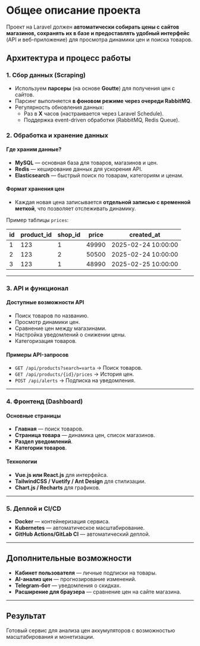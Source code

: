 # Общее описание проекта

Проект на Laravel должен **автоматически собирать цены с сайтов магазинов, сохранять их в базе и предоставлять удобный интерфейс** (API и веб-приложение) для просмотра динамики цен и поиска товаров.

## Архитектура и процесс работы

### 1. Сбор данных (Scraping)

-   Используем **парсеры** (на основе **Goutte**) для получения цен с сайтов.
-   Парсинг выполняется **в фоновом режиме через очереди RabbitMQ**.
-   Регулярность обновления данных:
    -   Раз в **X** часов (настраивается через Laravel Schedule).
    -   Поддержка event-driven обработки (RabbitMQ, Redis Queue).

### 2. Обработка и хранение данных

#### Где храним данные?

-   **MySQL** — основная база для товаров, магазинов и цен.
-   **Redis** — кеширование данных для ускорения API.
-   **Elasticsearch** — быстрый поиск по товарам, категориям и ценам.

#### Формат хранения цен

-   Каждая новая цена записывается **отдельной записью с временной меткой**, что позволяет отслеживать динамику.

Пример таблицы `prices`:

| id  | product_id | shop_id | price | created_at          |
| --- | ---------- | ------- | ----- | ------------------- |
| 1   | 123        | 1       | 49990 | 2025-02-24 10:00:00 |
| 2   | 123        | 2       | 50500 | 2025-02-24 10:00:00 |
| 3   | 123        | 1       | 48990 | 2025-02-25 10:00:00 |

---

### 3. API и функционал

#### Доступные возможности API

-   Поиск товаров по названию.
-   Просмотр динамики цен.
-   Сравнение цен между магазинами.
-   Настройка уведомлений о снижении цены.
-   Категоризация товаров.

#### Примеры API-запросов

-   `GET /api/products?search=varta` → Поиск товаров.
-   `GET /api/products/{id}/prices` → История цен.
-   `POST /api/alerts` → Подписка на уведомления.

---

### 4. Фронтенд (Dashboard)

#### Основные страницы

-   **Главная** — поиск товаров.
-   **Страница товара** — динамика цен, список магазинов.
-   **Раздел уведомлений**.
-   **Категории товаров**.

#### Технологии

-   **Vue.js или React.js** для интерфейса.
-   **TailwindCSS / Vuetify / Ant Design** для стилизации.
-   **Chart.js / Recharts** для графиков.

---

### 5. Деплой и CI/CD

-   **Docker** — контейнеризация сервиса.
-   **Kubernetes** — автоматическое масштабирование.
-   **GitHub Actions/GitLab CI** — автоматический деплой.

---

## Дополнительные возможности

-   **Кабинет пользователя** — личные подписки на товары.
-   **AI-анализ цен** — прогнозирование изменений.
-   **Telegram-бот** — уведомления о скидках.
-   **Расширение для браузера** — сравнение цен на сайте магазина.

---

## Результат

Готовый сервис для анализа цен аккумуляторов с возможностью масштабирования и монетизации.
